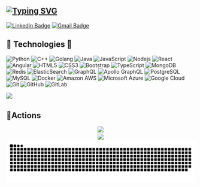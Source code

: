## [![Typing SVG](https://readme-typing-svg.demolab.com/?lines=Hi+There!+👋🏻;This+is+Ravi+Teja+🧑🏻‍💼)](https://git.io/typing-svg)
[![Linkedin Badge](https://img.shields.io/badge/-iravitejag-blue?style=flat-square&logo=Linkedin&logoColor=white&link=https://www.linkedin.com/in/iravitejag/)](https://www.linkedin.com/in/iravitejag/)
[![Gmail Badge](https://img.shields.io/badge/-raviteja.gattu@sjsu.edu-c14438?style=flat-square&logo=Gmail&logoColor=white&link=mailto:raviteja.gattu@sjsu.edu)](mailto:raviteja.gattu@sjsu.edu)

## 🚀 Technologies 🚀

![Python](https://img.shields.io/badge/-Python-black?style=flat-square&logo=Python)
![C++](https://img.shields.io/badge/-C++-00599C?style=flat-square&logo=c)
![Golang](https://img.shields.io/badge/Golang-06062C?style=flat-square&logo=go)
![Java](https://img.shields.io/badge/-java-E34A86?style=flat-square&logo=java)
![JavaScript](https://img.shields.io/badge/-JavaScript-black?style=flat-square&logo=javascript)
![Nodejs](https://img.shields.io/badge/-Nodejs-black?style=flat-square&logo=Node.js)
![React](https://img.shields.io/badge/-React-black?style=flat-square&logo=react)
![Angular](https://img.shields.io/badge/Angular-06062C?style=flat-square&logo=angular)
![HTML5](https://img.shields.io/badge/-HTML5-E34F26?style=flat-square&logo=html5&logoColor=white)
![CSS3](https://img.shields.io/badge/-CSS3-1572B6?style=flat-square&logo=css3)
![Bootstrap](https://img.shields.io/badge/-Bootstrap-563D7C?style=flat-square&logo=bootstrap)
![TypeScript](https://img.shields.io/badge/-TypeScript-007ACC?style=flat-square&logo=typescript)
![MongoDB](https://img.shields.io/badge/-MongoDB-black?style=flat-square&logo=mongodb)
![Redis](https://img.shields.io/badge/-Redis-black?style=flat-square&logo=Redis)
![ElasticSearch](https://img.shields.io/badge/-ElasticSearch-005571?style=flat-square&logo=elasticsearch)
![GraphQL](https://img.shields.io/badge/-GraphQL-E10098?style=flat-square&logo=graphql)
![Apollo GraphQL](https://img.shields.io/badge/-Apollo%20GraphQL-311C87?style=flat-square&logo=apollo-graphql)
![PostgreSQL](https://img.shields.io/badge/-PostgreSQL-336791?style=flat-square&logo=postgresql)
![MySQL](https://img.shields.io/badge/-MySQL-black?style=flat-square&logo=mysql)
![Docker](https://img.shields.io/badge/-Docker-black?style=flat-square&logo=docker)
![Amazon AWS](https://img.shields.io/badge/Amazon%20AWS-232F3E?style=flat-square&logo=amazon-aws)
![Microsoft Azure](https://img.shields.io/badge/Microsoft%20Azure-232F7E?style=flat-square&logo=microsoft-azure)
![Google Cloud](https://img.shields.io/badge/Google%20Cloud-black?style=flat-square&logo=google-cloud)
![Git](https://img.shields.io/badge/-Git-black?style=flat-square&logo=git)
![GitHub](https://img.shields.io/badge/-GitHub-181717?style=flat-square&logo=github)
![GitLab](https://img.shields.io/badge/-GitLab-FCA121?style=flat-square&logo=gitlab)

<img src="https://github-readme-stats.vercel.app/api/top-langs/?username=RaviTejaGattu1&layout=compact&count_private=true&theme=gruvbox" />

## 🔭Actions
<div align="center">
    <img height="200px" src="https://github-readme-streak-stats.herokuapp.com/?user=RaviTejaGattu1"/>
</div>
<div align="center">
	<img src="https://cdn.jsdelivr.net/gh/RaviTejaGattu1/RaviTejaGattu1/assets/github-contribution-grid-snake.svg" />
</div>
<picture>
  <source media="(prefers-color-scheme: dark)" srcset="https://raw.githubusercontent.com/RaviTejaGattu1/RaviTejaGattu1/assets/github-contribution-grid-snake-dark.svg">
  <source media="(prefers-color-scheme: light)" srcset="https://raw.githubusercontent.com/RaviTejaGattu1/RaviTejaGattu1/assets/github-contribution-grid-snake.svg">
  <img alt="github contribution grid snake animation" src="https://raw.githubusercontent.com/adorabled4/adorabled4/output/github-contribution-grid-snake.svg">
</picture>
